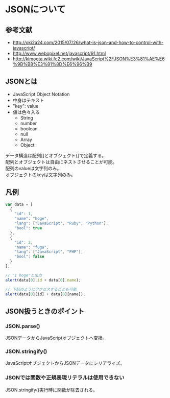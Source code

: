 # JSONについて
## 参考文献
- http://oki2a24.com/2015/07/26/what-is-json-and-how-to-control-with-javascript/
- http://www.webopixel.net/javascript/91.html
- http://kimoota.wiki.fc2.com/wiki/JavaScript%2FJSON%E3%81%AE%E6%9B%B8%E3%81%8D%E6%96%B9

## JSONとは
- JavaScript Object Notation
- 中身はテキスト
- "key": value
- 値は色々入る
  - String
  - number
  - boolean
  - null
  - Array
  - Object

データ構造は配列[]とオブジェクト{}で定義する。  
配列とオブジェクトは自由にネストさせることが可能。  
配列のvalueは文字列のみ。  
オブジェクトのkeyは文字列のみ。  

## 凡例
```JavaScript
var data = [
  {
    "id": 1,
    "name": "hoge",
    "lang": ["JavaScript", "Ruby", "Python"],
    "bool": true
  },
  {
    "id": 2,
    "name": "fuga",
    "lang": ["JavaScript", "PHP"],
    "bool": false
  }
];

// "1 hoge"と出力
alert(data[0].id + data[0].name);

// 下記のようにアクセスすることも可能
alert(data[0][id] + data[0][name]);
```

## JSON扱うときのポイント
### JSON.parse()
JSONデータからJavaScriptオブジェクトへ変換。  

### JSON.stringify()
JavaScriptオブジェクトからJSONデータにシリアライズ。  

### JSONでは関数や正規表現リテラルは使用できない
JSON.stringify()実行時に関数が除去される。  
